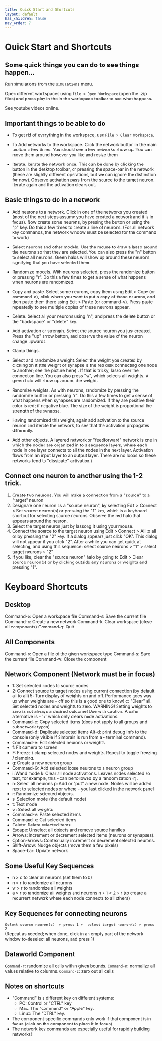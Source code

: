 ```yaml
---
title: Quick Start and Shortcuts
layout: default
has_children: false
nav_order: 7
---
```


# Quick Start and Shortcuts

## Some quick things you can do to see things happen...

Run simulations from the `simulations` menu.

Open different workspaces using `File > Open Workspace` (open the .zip files) and press play  in the in the workspace toolbar to see what happens.

See youtube videos online.

## Important things to be able to do

* To get rid of everything in the workspace, use `File > Clear Workspace`.

* To Add networks to the workspace. Click the network button  in the main toolbar a few times. You should see a few networks show up. You can move them around however you like and resize them. 

<!-- TODO -->
* Iterate. Iterate the network once. This can be done by clicking the  button in the desktop toolbar, or pressing the space-bar in the network (these are slightly different operations, but we can ignore the distinction for now). Observe activation pass from the source to the target neuron. Iterate again and the activation clears out.


## Basic things to do in a network

* Add neurons to a network. Click in one of the networks you created (most of the next steps assume you have created a network and it is in focus).  Now create some neurons, by presing the button or using the "p" key. Do this a few times to create a line of neurons. (For all network key commands, the network window must be selected for the command to work)

* Select neurons and other models. Use the mouse to draw a lasso around the neurons so that they are selected. You can also press the "n" button to select all neurons. Green halos will show up around these neurons signifying that you have selected them.

* Randomize models. With neurons selected, press the randomize button  or pressing "r". Do this a few times to get a sense of what happens when neurons are randomized.

* Copy and paste. Select some neurons, copy them using Edit > Copy (or command-c), click where you want to put a copy of those neurons, and then paste them there using Edit > Paste (or command-v). Press paste repeatedly to see multiple copies of these neurons appear.

* Delete. Select all your neurons using "n", and press the delete button  or the "backspace" or "delete" key.

* Add activation or strength. Select the source neuron you just created. Press the "up" arrow button, and observe the value of the neuron change upwards.

* Clamp things.


* Select and randomize a weight. Select the weight you created by clicking on it (the weight or synapse is the red disk connecting one node to another; see the picture here) . If that is tricky, lasso over the connection line. You can also press "w", which selects all weights. A green halo will show up around the weight. 

* Ranomize weights. As with neurons, randomize by pressing the randomize button  or pressing "r". Do this a few times to get a sense of what happens when synapses are randomized. If they are positive their color is red; if negative blue. The size of the weight is proportional the strength of the synapse.

<!-- Redo with network models  -->
* Having randomized this weight, again add activation to the source neuron and iterate the network, to see that the activation propagates differently.

* Add other objects. A layered network or "feedforward" network is one in which the nodes are organized in to a sequence layers, where each node in one layer connects to all the nodes in the next layer.  Activation flows from an input layer to an output layer.  There are no loops so these networks tend to "dissipate" activation.)

## Connect one neuron to another using the 1-2 trick.

1. Create two neurons. You will make a connection from a "source" to a "target" neuron.
1. Designate one neuron as a "source neuron",  by selecting Edit > Connect > Set source neuron(s) or pressing the "1" key, which is a keyboard shortcut for selecting source neurons. Observe the red halo that appears around the neuron.
1. Select the target neuron just by lassong it using your mouse.
1. Connect the source to the target neuron using Edit > Connect > All to all or by pressing the "2" key.   If a dialog appears just click "OK".  This dialog will not appear if you click "2".
    After a while you can get quick at selecting, and using this sequence:
    select source neurons > "1" > select target neurons > "2"
1. If you like, clear the "source neuron" halo by going to Edit  > Clear source neuron(s) or by clicking outside any neurons or weights and pressing "1".


<!-- 
Let's make a new network. Delete everything you've done up until now (press "a" to select all and delete to delete).
1. Make a row of neurons by pressing "P" a few times.

2. Copy and paste those neurons and move them right above the first neurons.

3. Repeat. You should now have three rows or "layers" of neurons.

4. Select the bottom row and make them source neurons using Edit  > Set source neuron(s) or by pressing the "1" key.

5. Select the middle row and connect using Edit > Connect  > All to all or by pressing the "2" key.

6. Now immediately make the middle row the new source neurons by pressing "1" while they are still selected

7. Select the final row and press "2" to connect.

8. Activate the bottom row by selecting those neurons and pressing the "R" button to randomize them.

9.Iterate the network a few times pressing the space-bar, to see activation propoagate through the network

## Make a recurrent network 

(A recurrent network is a network which contains "loops" or "cycles", in the sense that one can begin at some nodes, follow connections, and end up back at the same node.   Because activation can repeatly flow through the loops in recurrent networks, they can display interesting dynamics.)

1. Make a grid of neurons using Insert > Add Neurons... A dialog will show up asking you how many neurons you want to create. Say 9 and press OK.

2. Select all the neurons with "N"

3. Connect them all to themselves by pressing "1" then "2".   (This works because in step 2 they were designated as target neurons, and by pressing "1" they were designated as source neurons, and  pressing "2" connected all source to all target neurons).

4. Randomize the weights by first pressing "w" to select all weights, and then pressing "r" to randomize them.

5. Randomize the neurons by first pressing "n" to select all neurons, and then pressing "r" to randomize them.

6. Iterate the network using the spacebar. Observe the changing behavior. Periodically re-randomize the neurons using "N" followed by "R".

## Edit a few neurons

1. Select all the weights in your network by pressing "w" or using Select > Edit Selected Neurons

2. Double click one of the neurons, or use Edit > Edit Selected Neurons. A neuron dialog will show up allowing you to edit these neurons. Click on the More drop-down, and change the Clamped property to Yes.

3. Randomize the network and iterate it, and observe that the neurons whose update rule is clamped do not change.

## Edit weights

1. Select all the weights in your network by pressing "w" or using Select > Select All Weights.

2. Edit the weights using Edit > Edit Selected Synapse(s). A synapse dialog will show up allowing you to edit these weights. Change the learning rule to Hebbian.

3. Randomize everything by using Select > Select All or pressing "a" and then pressing "r" (this randomizes weights and neurons).

4. Press the play button . Periodically press "a" then "r" to re-randomize the network. Notice that the weights slowly change their size, becuse they are learning using the Hebb rule.

## Create a bar chart

Don't delete the network you just created. We will now graph its activity using a bar chart.

1. Add a bar chart to the workspace using Desktop Menu: Insert > New Plot > Bar Chart or by clicking on the plot menu button bar chart icon in the desktop toolbar and selecting "Bar Chart"

2. Connect the network to the bar-chart using the coupling manager.   Open the coupling manager using Couplings > Open Coupling Manager...  On the left side of the dialog under Producers select the network you created.  On the right side under Consumers select the bar chart you created.  Select all the neurons on the left and all the bars on the right, and click Add Couplings.

3. Iterate the workspace a few times the step button  , or run the workspace using the play button . While it's running periodically reset the network using select all and randomize ("A" then "R" while the network component is in focus), and observe the changing pattern in the bar chart.

# Examples

Here are some quick tutorials on how to do specific things in Simbrain.    The basics of building a network and other simple examples are covered in the quick-start.

## Plot the activation of a node over time with a time-series plot.

1) Create a neural network and a time series plot. 

2) Create  a coupling from a node in the neural network to a time series in the plot.   The easiest way to do this is as follows.  Right click on the node whose activation you want to plot, and in the context menu go to Send coupling to > TimeSeriesPlot1 > Series0.   (TimeSeriesPlot1 is the name of the time series plot. If you have multiple plots open it might be a different name.  Series0 is a particular time series in the plot.)   By repeating this for different nodes you can plot the activation of multiple neurons at once.  If you want to add more time series beyond the default 5, click "add" in the time series component. 

3) Now run your simulation and you should see a plot of the changing activation of the neuron.  For some purposes it helps to turn "auto range" off in the time series preferences, and manually set  upper and lower bounds.


## Plot the activation of a set of nodes using a projection plot and the coupling manager

(There are other ways to do this, some of them simpler in some cases, but this technique also shows you how to use the coupling manager).  This assumes a network component is open in the desktop.

1) Open a projection plot.  To do this either press on the plot button in the desktop toolbar, which opens up a drop down menu with different plot components, or use the menu Insert > New Plot >...  Then select projection plot.  The will add a projection plot to your desktop with a default name like "Projection 1".

2) Open the coupling manager using the Couplings > Open Coupling Manager button.

3) On the left panel of the coupling manager, use the top drop down box (which allows you to select components) to select the network whose activity you want to plot.

4) On right panel of the coupling manager, select the plot component you added to the desktop in step 1, e.g. "Projection 1".

5) In the left panel, highlight rows corresponding the neurons whose activity you are interested in plotting (do this by clicking on rows while holding the shift key down).   Neurons are labelled by ids.  To find the neurons' ids in the network window you can hover over them and look at the tooltip.

6) In the right panel of the coupling manager,  highlight all the "dimension" attributes either using the mouse or by pressing command-a while that panel is in focus.

7) Click "add couplings" at the bottom of the coupling manager window.
Now when you run the workspace each new network state should produce a point in the projection plot.

Note that if you plot more than 25 neurons you will have to add more dimensions to the projection plot using the add dimension button in the projection plot, or the menu Edit > Set dimensions...   If you use less than 25 neurons you don't have to reset the projection plot but you can if you'd like.

## Train a backprop network on a pattern association task

1) Create a backprop network, using the menu Insert > Insert Network > Backprop

2) Enter a topology (a layout for the network) in the dialog that appears.   For example, enter "4,5,4" for a backprop network with 4 input nodes, 5 hidden layer nodes, and 4 output nodes.

3) Now you have to create some a training set: set of input vectors and a set of target vectors which you want the network to associate.    To do either double click on the backprop tab or  right-click on it and select "Edit / Train Backprop...". 

4) In the input data and target data tabs, edit the cells of the tables to create a pattern assocation task.  Row 1 of input will be associated with row 1 of target, row 2 with row 2, etc.

5) Now all that's left to do is to actually train the network.  To do this,  go to the train tab and press the run button.   This runs the algorithm, which adjusts the weights to try to achieve the desired input output mapping.   As the trainer runs, the error should go down.  Once the error gets to an acceptable level (often something below .1), press the stop button.  If you have trouble getting a low value you can press the randomize button and try again. Note: Depending on the associate task you set up in step 4 you may not be able to achieve a sufficiently low error value.

7) Now you can test your network to see how well it did.  To do this go to the test data tab, and click the test row button.  This will send each row of data to the network.   The target data you trained it on should appear with each click of the test row button. -->

# Keyboard Shortcuts

## Desktop

Command-o: Open a workspace file
Command-s: Save the current file
Command-n: Create a new network
Command-k: Clear workspace (close all components)
Command-q: Quit

## All Components

Command-o: Open a file of the given workspace type
Command-s: Save the current file
Command-w: Close the component

## Network Component (Network must be in focus)

- 1: Set selected nodes to source nodes
- 2: Connect source to target nodes using current connection (by default all to all)
5: Turn display of weights on and off. Performance goes way up when weights are - off so this is a good one to know!
c: "Clear" all. Set selected nodes and weights to zero. WARNING! Setting weights to zero is not always a desired outcome! Use with caution. A safer alternative is - 'k' which only clears node activations.
- Command-c: Copy selected items (does not apply to all groups and subnetwork types)
- Command-d: Duplicate selected items
Alt-d: print debug info to the console (only visible if Simbrain is run from a - terminal command).
- Command-e: Edit selected neurons or weights
- f: Fit camera to screen
- F: Freeze / clamp selected nodes and weights. Repeat to toggle freezing / clamping.
- g: Create a new neuron group
- Command-G: Add selected loose neurons to a neuron group
- i: Wand mode
k: Clear all node activations. Leaves nodes selected so that, for example, this - can be followed by a randomization (r).
- n: Select all neurons
p: Add or "put" a new node. Nodes will be added next to selected nodes or where - you last clicked in the network panel
- r: Randomize selected objects.
- s: Selection mode (the default mode)
- t: Text mode
- w: Select all weights
- Command-v: Paste selected items
- Command-x: Cut selected items
- Delete: Delete selected items
- Escape: Unselect all objects and remove source handles
- Arrows: Increment or decrement selected items (neurons or synapses).
- Option-Arrows: Contextually increment or decrement selected neurons.
- Shift-Arrow: Nudge objects (move them a few pixels)
- Space-bar: Update network

## Some Useful Key Sequences

- n > c   to clear all neurons (set them to 0)
- n > r    to randomize all neurons
- w > r   to randomize all weights
- a > r   to randomize all weights and neurons
n > 1 > 2  > r (to create a recurrent network where each node connects to all others)

## Key Sequences for connecting neurons

`Select source neuron(s)  > press 1 >  select target neuron(s) > press 2`  
(Repeat as needed; when done, click in an empty part of the network window to-deselect all neurons, and press 1)

## Dataworld Component

`Command-r`: randomize all cells within given bounds.
`Command-n`: normalize all values relative to columns.
`Command-z`: zero out all cells

## Notes on shortcuts

* "Command" is a different key on different systems:
    * PC: Control or "CTRL" key
    * Mac: The "command" or "Apple" key.
    * Linux: The "CTRL" key.
* The component-specific commands only work if that component is in focus (click on the component to place it in focus)
* The network key commands are especially useful for rapidly building networks!